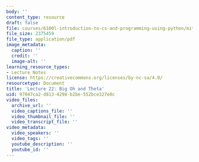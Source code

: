 ```yaml
---
body: ''
content_type: resource
draft: false
file: courses/6100l-introduction-to-cs-and-programming-using-python/mit6_100l_f22_lec22.pdf
file_size: 2375459
file_type: application/pdf
image_metadata:
  caption: ''
  credit: ''
  image-alt: ''
learning_resource_types:
- Lecture Notes
license: https://creativecommons.org/licenses/by-nc-sa/4.0/
resourcetype: Document
title: 'Lecture 22: Big Oh and Theta'
uid: 97047ca2-d813-4298-b2be-552bce327e0c
video_files:
  archive_url: ''
  video_captions_file: ''
  video_thumbnail_file: ''
  video_transcript_file: ''
video_metadata:
  video_speakers: ''
  video_tags: ''
  youtube_description: ''
  youtube_id: ''
---
```

